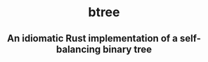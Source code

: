 <div align="center">

# btree
## An idiomatic Rust implementation of a self-balancing binary tree

</div>
